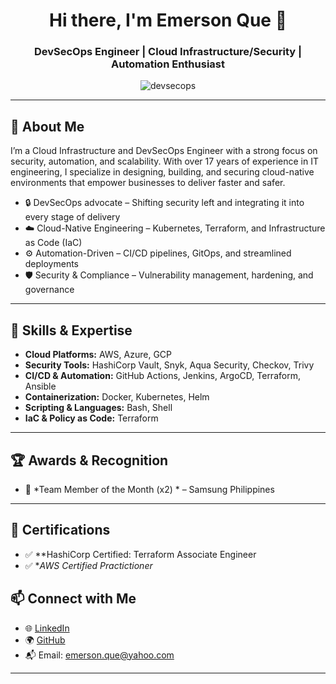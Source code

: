 <h1 align="center">Hi there, I'm Emerson Que 👋</h1>
<h3 align="center">DevSecOps Engineer | Cloud Infrastructure/Security | Automation Enthusiast</h3>

<p align="center">
  <img src="https://komarev.com/ghpvc/?username=devsecops&label=Profile%20views&color=0e75b6&style=flat" alt="devsecops" />
</p>

---

## 💼 About Me

I’m a Cloud Infrastructure and DevSecOps Engineer with a strong focus on security, automation, and scalability. With over 17 years of experience in IT engineering, I specialize in designing, building, and securing cloud-native environments that empower businesses to deliver faster and safer.

- 🔒 DevSecOps advocate – Shifting security left and integrating it into every stage of delivery
- ☁️ Cloud-Native Engineering – Kubernetes, Terraform, and Infrastructure as Code (IaC)
- ⚙️ Automation-Driven – CI/CD pipelines, GitOps, and streamlined deployments
- 🛡️ Security & Compliance – Vulnerability management, hardening, and governance

---

## 🧠 Skills & Expertise

- **Cloud Platforms:** AWS, Azure, GCP
- **Security Tools:** HashiCorp Vault, Snyk, Aqua Security, Checkov, Trivy
- **CI/CD & Automation:** GitHub Actions, Jenkins, ArgoCD, Terraform, Ansible
- **Containerization:** Docker, Kubernetes, Helm
- **Scripting & Languages:** Bash, Shell
- **IaC & Policy as Code:** Terraform

---

## 🏆 Awards & Recognition

- 🥇 *Team Member of the Month (x2) * – Samsung Philippines

---

## 📜 Certifications

- ✅ **HashiCorp Certified: Terraform Associate Engineer
- ✅ **AWS Certified Practictioner*

## 📫 Connect with Me

- 🌐 [LinkedIn](https://www.linkedin.com/in/emerson-que-53b42b143/)
- 🌍 [GitHub](https://github.com/devsecopsph)
- 📬 Email: emerson.que@yahoo.com

---
